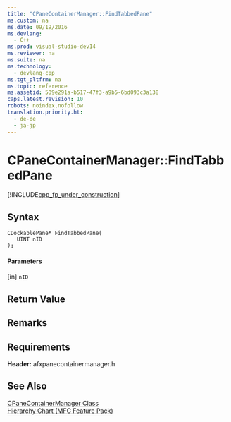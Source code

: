 ```yaml
---
title: "CPaneContainerManager::FindTabbedPane"
ms.custom: na
ms.date: 09/19/2016
ms.devlang: 
  - C++
ms.prod: visual-studio-dev14
ms.reviewer: na
ms.suite: na
ms.technology: 
  - devlang-cpp
ms.tgt_pltfrm: na
ms.topic: reference
ms.assetid: 509e291a-b517-47f3-a9b5-6bd093c3a138
caps.latest.revision: 10
robots: noindex,nofollow
translation.priority.ht: 
  - de-de
  - ja-jp
---
```

# CPaneContainerManager::FindTabbedPane
[!INCLUDE[cpp_fp_under_construction](../vs140/includes/cpp_fp_under_construction_md.md)]  
  
## Syntax  
  
```  
CDockablePane* FindTabbedPane(  
   UINT nID  
);  
```  
  
#### Parameters  
 [in] `nID`  
  
## Return Value  
  
## Remarks  
  
## Requirements  
 **Header:** afxpanecontainermanager.h  
  
## See Also  
 [CPaneContainerManager Class](../vs140/CPaneContainerManager-Class.md)   
 [Hierarchy Chart (MFC Feature Pack)](../vs140/Hierarchy-Chart.md)